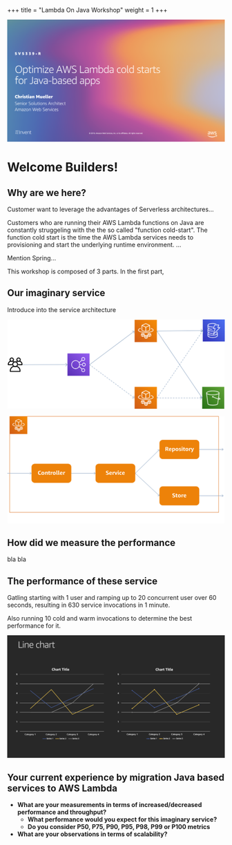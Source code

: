 +++
title = "Lambda On Java Workshop"
weight = 1
+++

![Intro](welcome.png)

# Welcome Builders!

## Why are we here?

Customer want to leverage the advantages of Serverless architectures...

Customers who are running their AWS Lambda functions on Java are constantly struggeling with the the so called "function cold-start". The function cold start is the time the AWS Lambda services needs to provisioning and start the underlying runtime environment. ...

Mention Spring...

This workshop is composed of 3 parts. In the first part, 


## Our imaginary service

Introduce into the service architecture

![High Level Architecture](high-level-architecture.png)


![Low Level Architecture](low-level-architecture.png)


## How did we measure the performance

bla bla


## The performance of these service

Gatling
starting with 1 user and ramping up to 20 concurrent user over 60 seconds, resulting in 630 service invocations in 1 minute.

Also running 10 cold and warm invocations to determine the best performance for it.

![Initial Situation](initial-situation.png)

## Your current experience by migration Java based services to AWS Lambda

+ **What are your measurements in terms of increased/decreased performance and throughput?**
  + **What performance would you expect for this imaginary service?**
  + **Do you consider P50, P75, P90, P95, P98, P99 or P100 metrics**
+ **What are your observations in terms of scalability?**

